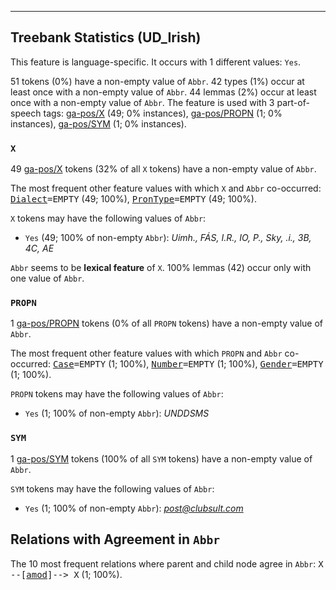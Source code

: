 

--------------------------------------------------------------------------------

## Treebank Statistics (UD_Irish)

This feature is language-specific.
It occurs with 1 different values: `Yes`.

51 tokens (0%) have a non-empty value of `Abbr`.
42 types (1%) occur at least once with a non-empty value of `Abbr`.
44 lemmas (2%) occur at least once with a non-empty value of `Abbr`.
The feature is used with 3 part-of-speech tags: [ga-pos/X]() (49; 0% instances), [ga-pos/PROPN]() (1; 0% instances), [ga-pos/SYM]() (1; 0% instances).

### `X`

49 [ga-pos/X]() tokens (32% of all `X` tokens) have a non-empty value of `Abbr`.

The most frequent other feature values with which `X` and `Abbr` co-occurred: <tt><a href="Dialect.html">Dialect</a>=EMPTY</tt> (49; 100%), <tt><a href="PronType.html">PronType</a>=EMPTY</tt> (49; 100%).

`X` tokens may have the following values of `Abbr`:

* `Yes` (49; 100% of non-empty `Abbr`): <em>Uimh., FÁS, I.R., IO, P., Sky, .i., 3B, 4C, AE</em>

`Abbr` seems to be **lexical feature** of `X`. 100% lemmas (42) occur only with one value of `Abbr`.

### `PROPN`

1 [ga-pos/PROPN]() tokens (0% of all `PROPN` tokens) have a non-empty value of `Abbr`.

The most frequent other feature values with which `PROPN` and `Abbr` co-occurred: <tt><a href="Case.html">Case</a>=EMPTY</tt> (1; 100%), <tt><a href="Number.html">Number</a>=EMPTY</tt> (1; 100%), <tt><a href="Gender.html">Gender</a>=EMPTY</tt> (1; 100%).

`PROPN` tokens may have the following values of `Abbr`:

* `Yes` (1; 100% of non-empty `Abbr`): <em>UNDDSMS</em>

### `SYM`

1 [ga-pos/SYM]() tokens (100% of all `SYM` tokens) have a non-empty value of `Abbr`.

`SYM` tokens may have the following values of `Abbr`:

* `Yes` (1; 100% of non-empty `Abbr`): <em>post@clubsult.com</em>

## Relations with Agreement in `Abbr`

The 10 most frequent relations where parent and child node agree in `Abbr`:
<tt>X --[<a href="../dep/amod.html">amod</a>]--> X</tt> (1; 100%).

